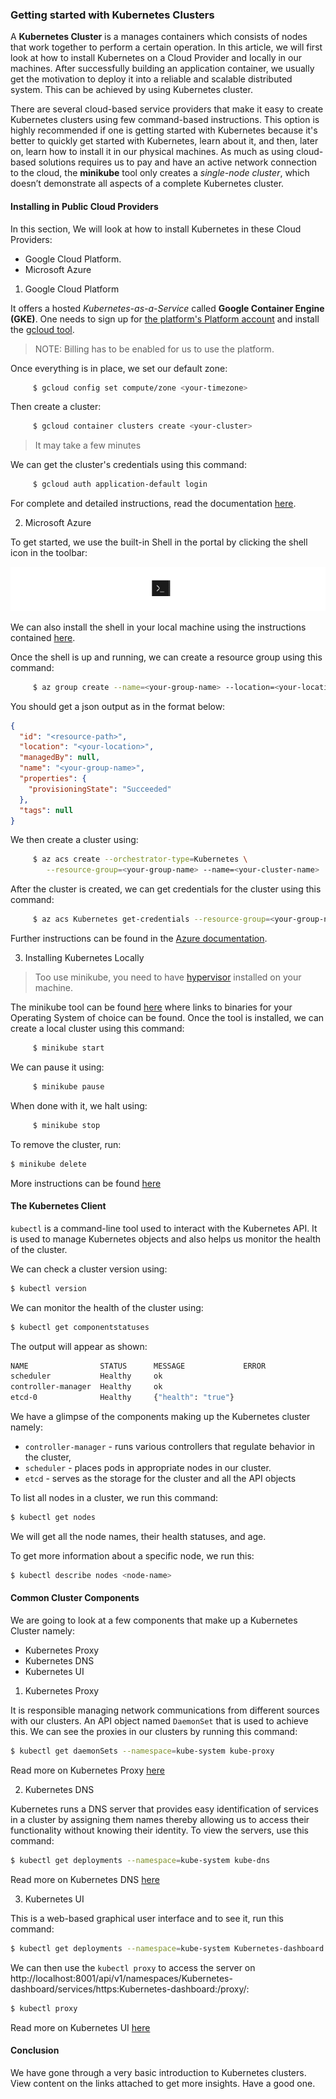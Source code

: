 ### Getting started with Kubernetes Clusters

A **Kubernetes Cluster** is a  manages containers which consists of nodes that work together to perform a certain operation. In this article, we will first look at how to install Kubernetes on a Cloud Provider and locally in our machines.
After successfully building an application container, we usually get the motivation to deploy it into a reliable and scalable distributed system. This can be achieved by using Kubernetes cluster.

There are several cloud-based service providers that make it easy to create Kubernetes clusters using few command-based instructions. This option is highly recommended if one is getting started with Kubernetes because  it's better to quickly get started with
Kubernetes, learn about it, and then, later on, learn how to install it in our physical machines. As much as using cloud-based solutions requires us to pay and have an active network connection to the cloud,  the **minikube** tool only creates a *single-node cluster*, which doesn’t demonstrate all aspects of a complete Kubernetes cluster.

#### Installing in Public Cloud Providers

In this section, We will look at how to install Kubernetes in these Cloud Providers:

- Google Cloud Platform.
- Microsoft Azure

1. Google Cloud Platform

It offers a hosted *Kubernetes-as-a-Service* called
**Google Container Engine (GKE)**. One needs to sign up for [the platform's Platform account](https://console.cloud.google.com/freetrial?_ga=2.256403528.294839319.1619953021-1551188299.1619953021) and install the [gcloud tool](https://cloud.google.com/sdk/docs/install).

> NOTE: Billing has to be enabled for us to use the platform.

Once everything is in place, we set our default zone:

```bash
     $ gcloud config set compute/zone <your-timezone>
```     

Then create a cluster:

```bash
     $ gcloud container clusters create <your-cluster>
```

> It may take a few minutes

We can get the cluster's credentials using this command:

```bash
     $ gcloud auth application-default login
```

For complete and detailed instructions, read the documentation [here](https://cloud.google.com/Kubernetes-engine/docs/how-to/).

2. Microsoft Azure

To get started, we use the built-in Shell in the portal by clicking the shell icon in the toolbar:

![Shell icon](shell.png)

We can also install the  shell in your local machine using the instructions contained [here](https://docs.microsoft.com/cli/azure/install-azure-cli).

Once the shell is up and running, we can create a resource group using this command:

```bash
     $ az group create --name=<your-group-name> --location=<your-location>
```
You should get a json output as in the format below:

```json
{
  "id": "<resource-path>",
  "location": "<your-location>",
  "managedBy": null,
  "name": "<your-group-name>",
  "properties": {
    "provisioningState": "Succeeded"
  },
  "tags": null
}
```

We then create a cluster using:

```bash
     $ az acs create --orchestrator-type=Kubernetes \
        --resource-group=<your-group-name> --name=<your-cluster-name>
```

After the cluster is created, we can get credentials
for the cluster using this command:

```bash
     $ az acs Kubernetes get-credentials --resource-group=<your-group-name> --name=<your-cluster-name>
```

Further instructions can be found in the [Azure documentation](https://docs.microsoft.com/en-us/azure/aks/Kubernetes-walkthrough).

3. Installing Kubernetes Locally

> Too use minikube, you need to have [hypervisor](https://www.vmware.com/topics/glossary/content/hypervisor#:~:text=A%20hypervisor%2C%20also%20known%20as,such%20as%20memory%20and%20processing.) installed on your machine.

The minikube tool can be found [here](https://github.com/Kubernetes/minikube) where links to binaries for your Operating System of choice can be found. Once the tool is installed, we can create a local cluster using this command:

```bash
     $ minikube start
```

We can pause it using:

```bash
     $ minikube pause
```

When done with it, we halt using:

```bash
     $ minikube stop
```    

To remove the cluster, run:

```bash
$ minikube delete
```

More instructions can be found [here](https://minikube.sigs.k8s.io/docs/start/)

#### The Kubernetes Client

`kubectl` is a command-line tool used to interact with the Kubernetes API. It is used to manage Kubernetes
objects and also helps us monitor the health of the cluster.

We can check a cluster version using:

```bash
$ kubectl version
```

We can monitor the health of the cluster using:

```bash
$ kubectl get componentstatuses
```

The output will appear as shown:

```bash
NAME                STATUS      MESSAGE             ERROR
scheduler           Healthy     ok                  
controller-manager  Healthy     ok
etcd-0              Healthy     {"health": "true"}

```
We have a glimpse of the components making up the Kubernetes cluster namely:

- `controller-manager` - runs various controllers that regulate
behavior in the cluster,
- `scheduler` - places pods in appropriate nodes in our cluster.
- `etcd` - serves as the storage for the cluster and all the API objects

To list all nodes in a cluster, we run this command:

```bash
$ kubectl get nodes
```

We will get all the node names, their health statuses, and age.

To get more information about a specific node, we run this:

```bash
$ kubectl describe nodes <node-name>
```

#### Common Cluster Components

We are going to look at a few components that make up a Kubernetes Cluster namely:

- Kubernetes Proxy
- Kubernetes DNS
- Kubernetes UI

1. Kubernetes Proxy

It is responsible managing network communications from different sources with our clusters. An API object named `DaemonSet` that is used to achieve this. We can see the proxies in our clusters by running this command:

```bash
$ kubectl get daemonSets --namespace=kube-system kube-proxy
```

Read more on Kubernetes Proxy [here](https://Kubernetes.io/docs/concepts/cluster-administration/proxies/)

2. Kubernetes DNS

Kubernetes runs a DNS server that provides easy identification of services in a cluster by assigning them names thereby allowing us to access their functionality without knowing their identity. 
To view the servers, use this command:

```bash
$ kubectl get deployments --namespace=kube-system kube-dns
```
Read more on Kubernetes DNS [here](https://Kubernetes.io/docs/concepts/services-networking/dns-pod-service/)

3. Kubernetes UI

This is a web-based graphical user interface and to see it, run this command:

```bash
$ kubectl get deployments --namespace=kube-system Kubernetes-dashboard
```

We can then use the `kubectl proxy` to access the server on http://localhost:8001/api/v1/namespaces/Kubernetes-dashboard/services/https:Kubernetes-dashboard:/proxy/:

```bash
$ kubectl proxy
```
Read more on Kubernetes UI [here](https://Kubernetes.io/docs/tasks/access-application-cluster/web-ui-dashboard/)

#### Conclusion

We have gone through a very basic introduction to Kubernetes clusters. View content on the links attached to get more insights. Have a good one.